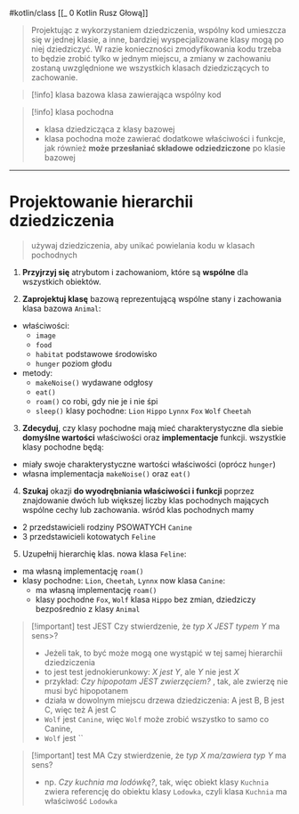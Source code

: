 #kotlin/class 
[[_ 0 Kotlin Rusz Głową]]

> Projektując z wykorzystaniem dziedziczenia, wspólny kod umieszcza się w jednej klasie, a inne, bardziej wyspecjalizowane klasy mogą po niej dziedziczyć. 
> W razie konieczności zmodyfikowania kodu trzeba to będzie zrobić tylko w jednym miejscu, a zmiany w zachowaniu zostaną uwzględnione we wszystkich klasach dziedziczących to zachowanie.


>[!info] klasa bazowa
>klasa zawierająca wspólny kod 

>[!info] klasa pochodna
>- klasa dziedzicząca z klasy bazowej
>- klasa pochodna może zawierać dodatkowe właściwości i funkcje, jak również **może przesłaniać składowe odziedziczone** po klasie bazowej
>

---
# Projektowanie hierarchii dziedziczenia

>używaj dziedziczenia, aby unikać powielania kodu w klasach pochodnych



1. **Przyjrzyj się** atrybutom i zachowaniom, które są **wspólne** dla wszystkich obiektów.

2. **Zaprojektuj klasę** bazową reprezentującą wspólne stany i zachowania
klasa bazowa `Animal`:
- właściwości:
	- `image`
	- `food`
	- `habitat` podstawowe środowisko
	- `hunger` poziom głodu
- metody:
	- `makeNoise()` wydawane odgłosy
	- `eat()` 
	- `roam()` co robi, gdy nie je i nie śpi
	- `sleep()`
klasy pochodne:
`Lion`
`Hippo`
`Lynnx`
`Fox`
`Wolf`
`Cheetah`

3. **Zdecyduj**, czy klasy pochodne mają mieć charakterystyczne dla siebie **domyślne wartości** właściwości oraz **implementacje** funkcji.
wszystkie klasy pochodne będą:
- miały swoje charakterystyczne wartości właściwości (oprócz `hunger`)
- własna implementacja `makeNoise()` oraz `eat()`


4. **Szukaj** okazji **do wyodrębniania właściwości i funkcji** poprzez znajdowanie dwóch lub większej liczby klas pochodnych mających wspólne cechy lub zachowania.
wśród klas pochodnych mamy
- 2 przedstawicieli rodziny PSOWATYCH `Canine`
- 3 przedstawicieli kotowatych `Feline`

5. Uzupełnij hierarchię klas.
nowa klasa `Feline`:
- ma własną implementację `roam()`
- klasy pochodne: `Lion`, `Cheetah`, `Lynnx`
now klasa `Canine`:
	- ma własną implementację `roam()`
	- klasy pochodne `Fox`, `Wolf`
klasa `Hippo` bez zmian, dziedziczy bezpośrednio z klasy `Animal`

>[!important] test JEST
>Czy stwierdzenie, że *typ X JEST typem Y* ma sens>?
>- Jeżeli tak, to być może mogą one wystąpić w tej samej hierarchii dziedziczenia
>- to jest test jednokierunkowy: *X jest Y*, ale *Y* nie jest *X*
>- przykład: *Czy hipopotam JEST zwierzęciem?* , tak, ale zwierzę nie musi być hipopotanem
>- działa w dowolnym miejscu drzewa dziedziczenia: A jest B, B jest C, więc też A jest C
>- `Wolf` jest `Canine`, więc `Wolf` może zrobić wszystko to samo co Canine, 
>- `Wolf` jest ``
>

>[!important] test MA
>Czy stwierdzenie, że *typ X ma/zawiera typ Y* ma sens?
>- np. *Czy kuchnia ma lodówkę?*, tak, więc obiekt klasy `Kuchnia` zwiera referencję do obiektu klasy `Lodowka`, czyli klasa `Kuchnia` ma właściwość `Lodowka`







